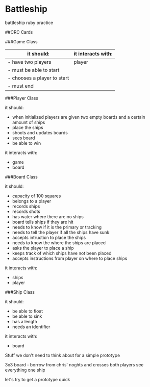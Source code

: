 Battleship
==============
battleship ruby practice

##CRC Cards

###Game Class

|it should:|it interacts with:|
|-----|-----|
|- have two players| player|
|- must be able to start| |
|- chooses a player to start| |
|- must end| |


###Player Class

it should:
- when initialized players are given two empty boards and a certain amount of ships
- place the ships
- shoots and updates boards
- sees board
- be able to win


it interacts with:
- game
- board

###Board Class

it should:
- capacity of 100 squares
- belongs to a player
- records ships
- records shots
- has water where there are no ships
- board tells ships if they are hit
- needs to know if it is the primary or tracking
- needs to tell the player if all the ships have sunk
- accepts intruction to place the ships
- needs to know the where the ships are placed
- asks the player to place a ship
- keeps track of which ships have not been placed
- accepts instructions from player on where to place ships

it interacts with:
- ships
- player

###Ship Class

it should:
- be able to float
- be able to sink
- has a length
- needs an identifier 

it interacts with:
- board

Stuff we don't need to think about for a simple prototype

3x3 board - borrow from chris' noghts and crosses
both players see everything
one ship      

let's try to get a prototype quick
